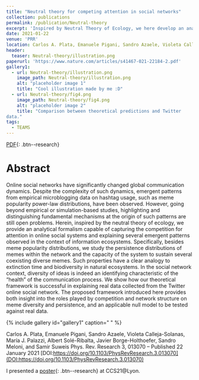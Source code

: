 ```yaml
---
title: "Neutral theory for competing attention in social networks"
collection: publications
permalink: /publication/Neutral-theory
excerpt: 'Inspired by Neutral Theory of Ecology, we here develop an analytical null model for competing attention and memes diversity in social networks starting and we analytically compute several new quantities of interest to characterize communication dynamics.'
date: 2021-01-22
venue: 'PRR'
location: Carlos A. Plata, Emanuele Pigani, Sandro Azaele, Violeta Calleja-Solanas, María J. Palazzi, Albert Solé-Ribalta, Javier Borge-Holthoefer, Sandro Meloni, and Samir Suweis
header:
  teaser: Neutral-theory/illustration.png
paperurl: 'https://www.nature.com/articles/s41467-021-22184-2.pdf'
gallery1:
  - url: Neutral-theory/illustration.png
    image_path: Neutral-theory/illustration.png
    alt: "placeholder image 1"
    title: "Cool illustration made by me :D"
  - url: Neutral-theory/fig4.png
    image_path: Neutral-theory/fig4.png
    alt: "placeholder image 2"
    title: "Comparison between theoretical predictions and Twitter
data."
tags:
  - TEAMS
---
```


[PDF](https://journals.aps.org/prresearch/pdf/10.1103/PhysRevResearch.3.013070){: .btn--research}

# Abstract
Online social networks have significantly changed global communication dynamics. Despite the complexity of
such dynamics, emergent patterns from empirical microblogging data on hashtag usage, such as meme popularity
power-law distributions, have been observed. However, going beyond empirical or simulation-based studies,
highlighting and distinguishing fundamental mechanisms at the origin of such patterns are still open problems.
Herein, inspired by the neutral theory of ecology, we provide an analytical formalism capable of capturing
the competition for attention in online social systems and explaining several emergent patterns observed in the
context of information ecosystems. Specifically, besides meme popularity distributions, we study the persistence
distributions of memes within the network and the capacity of the system to sustain several coexisting diverse
memes. Such properties have a clear analogy to extinction time and biodiversity in natural ecosystems. In
the social network context, diversity of ideas is indeed an identifying characteristic of the “health” of the
communication process. We show how our theoretical framework is successful in explaining real data collected
from the Twitter online social network. The proposed framework introduced here provides both insight into the
roles played by competition and network structure on meme diversity and persistence, and an applicable null
model to be tested against real data.

{% include gallery id="gallery1" caption=" " %}


Carlos A. Plata, Emanuele Pigani, Sandro Azaele, Violeta Calleja-Solanas, María J. Palazzi, Albert Solé-Ribalta, Javier Borge-Holthoefer, Sandro Meloni, and Samir Suweis
Phys. Rev. Research 3, 013070 – Published 22 January 2021 [DOI:https://doi.org/10.1103/PhysRevResearch.3.013070](DOI:https://doi.org/10.1103/PhysRevResearch.3.013070)

I presented a [poster]([#Buttons](https://violetavivi.github.io/files/posterCCSLyon.pdf)){: .btn--research} at CCS21@Lyon.
